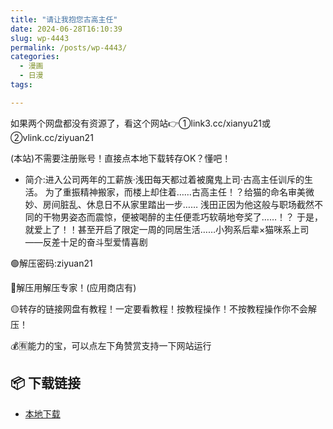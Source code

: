 ```yaml
---
title: "请让我抱您古高主任"
date: 2024-06-28T16:10:39
slug: wp-4443
permalink: /posts/wp-4443/
categories:
  - 漫画
  - 日漫
tags:

---
```


如果两个网盘都没有资源了，看这个网站👉①link3.cc/xianyu21或②vlink.cc/ziyuan21

(本站)不需要注册账号！直接点本地下载转存OK？懂吧！

*   简介:进入公司两年的工薪族·浅田每天都过着被魔鬼上司·古高主任训斥的生活。 为了重振精神搬家，而楼上却住着……古高主任！？给猫的命名审美微妙、房间脏乱、休息日不从家里踏出一步…… 浅田正因为他这般与职场截然不同的干物男姿态而震惊，便被喝醉的主任便乖巧软萌地夸奖了……！？ 于是，就爱上了！！甚至开启了限定一周的同居生活……小狗系后辈×猫咪系上司——反差十足的奋斗型爱情喜剧

🟢解压密码:ziyuan21

🔵解压用解压专家！(应用商店有)

🟡转存的链接网盘有教程！一定要看教程！按教程操作！不按教程操作你不会解压！

💰🈶能力的宝，可以点左下角赞赏支持一下网站运行

## 📦 下载链接
- [本地下载](https://blziyuan21.com/pay-download/4443?key=feb71eb8f4&down_id=0)

